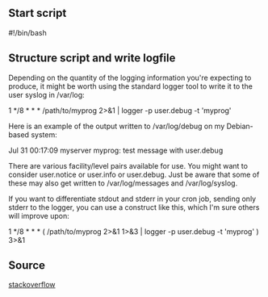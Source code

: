 ## Start script
#!/bin/bash
## Structure script and write logfile

Depending on the quantity of the logging information you're expecting to produce, it might be worth using the standard logger tool to write it to the user syslog in /var/log:

1 */8 * * * /path/to/myprog 2>&1 | logger -p user.debug -t 'myprog'

Here is an example of the output written to /var/log/debug on my Debian-based system:

Jul 31 00:17:09 myserver myprog: test message with user.debug

There are various facility/level pairs available for use. You might want to consider user.notice or user.info or user.debug. Just be aware that some of these may also get written to /var/log/messages and /var/log/syslog.

If you want to differentiate stdout and stderr in your cron job, sending only stderr to the logger, you can use a construct like this, which I'm sure others will improve upon:

1 */8 * * * ( /path/to/myprog 2>&1 1>&3 | logger -p user.debug -t 'myprog' ) 3>&1

## Source
[stackoverflow](https://unix.stackexchange.com/questions/219191/log-crontab-shell-script-errors-with-error-occurred-time)
